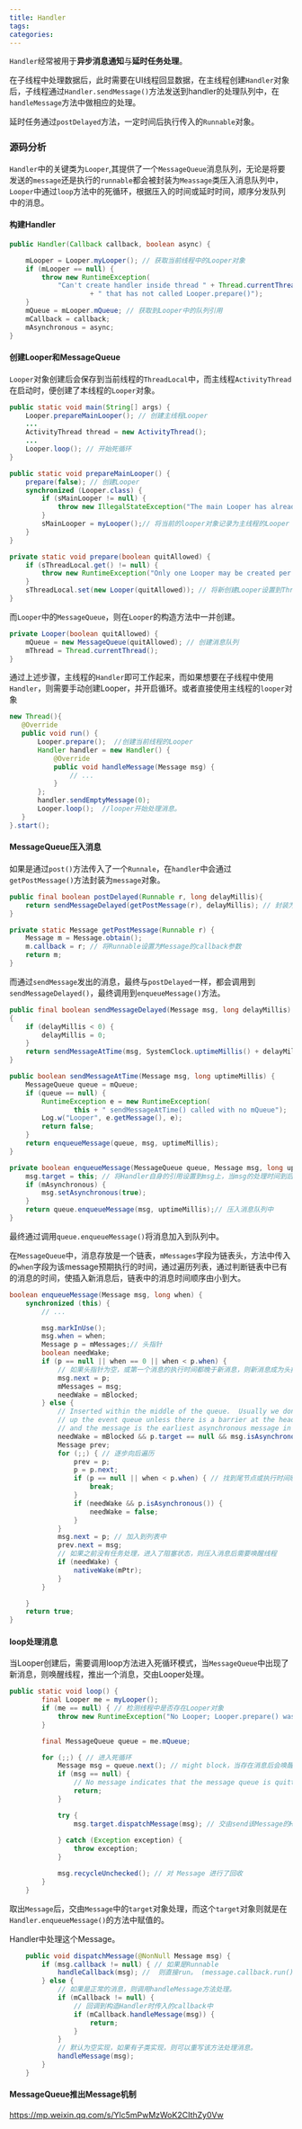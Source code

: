 ```yaml
---
title: Handler
tags:
categories:
---
```




`Handler`经常被用于**异步消息通知**与**延时任务处理**。

在子线程中处理数据后，此时需要在UI线程回显数据，在主线程创建`Handler`对象后，子线程通过`Handler.sendMessage()`方法发送到handler的处理队列中，在`handleMessage`方法中做相应的处理。

延时任务通过`postDelayed`方法，一定时间后执行传入的`Runnable`对象。



### 源码分析

`Handler`中的关键类为`Looper`,其提供了一个`MessageQueue`消息队列，无论是将要发送的`message`还是执行的`runnable`都会被封装为`Meassage`类压入消息队列中，`Looper`中通过`loop`方法中的死循环，根据压入的时间或延时时间，顺序分发队列中的消息。



#### 构建Handler

```java
public Handler(Callback callback, boolean async) {

    mLooper = Looper.myLooper(); // 获取当前线程中的Looper对象
    if (mLooper == null) {
        throw new RuntimeException(
            "Can't create handler inside thread " + Thread.currentThread()
                    + " that has not called Looper.prepare()");
    }
    mQueue = mLooper.mQueue; // 获取到Looper中的队列引用
    mCallback = callback;
    mAsynchronous = async;
}
```

#### 创建Looper和MessageQueue

`Looper`对象创建后会保存到当前线程的`ThreadLocal`中，而主线程`ActivityThread`在启动时，便创建了本线程的`Looper`对象。

``` java ActivityThread.java
public static void main(String[] args) {
    Looper.prepareMainLooper(); // 创建主线程Looper
    ...
    ActivityThread thread = new ActivityThread();
    ...
    Looper.loop(); // 开始死循环
}
```



```java Looper.java
public static void prepareMainLooper() {
    prepare(false); // 创建Looper
    synchronized (Looper.class) {
        if (sMainLooper != null) {
            throw new IllegalStateException("The main Looper has already been prepared.");
        }
        sMainLooper = myLooper();// 将当前的looper对象记录为主线程的Looper
    }
}

private static void prepare(boolean quitAllowed) {
    if (sThreadLocal.get() != null) {
        throw new RuntimeException("Only one Looper may be created per thread");
    }
    sThreadLocal.set(new Looper(quitAllowed)); // 将新创建Looper设置到ThreadLocal中
}
```



而`Looper`中的`MessageQueue`，则在`Looper`的构造方法中一并创建。

```java Looper.java
private Looper(boolean quitAllowed) {
    mQueue = new MessageQueue(quitAllowed); // 创建消息队列
    mThread = Thread.currentThread();
}
```

通过上述步骤，主线程的`Handler`即可工作起来，而如果想要在子线程中使用`Handler`，则需要手动创建Looper，并开启循环。或者直接使用主线程的`looper`对象

```java
new Thread(){   
   @Override    
   public void run() {        
       Looper.prepare();  //创建当前线程的Looper
       Handler handler = new Handler() {           
           @Override          
           public void handleMessage(Message msg) {                
               // ...          
           }        
       };        
       handler.sendEmptyMessage(0);   
       Looper.loop();  //looper开始处理消息。
   }
}.start();
```



#### MessageQueue压入消息

如果是通过`post()`方法传入了一个`Runnale`，在`handler`中会通过`getPostMessage()`方法封装为`message`对象。

```java Handler.java
public final boolean postDelayed(Runnable r, long delayMillis){
    return sendMessageDelayed(getPostMessage(r), delayMillis); // 封装为Message对象
}

private static Message getPostMessage(Runnable r) {
    Message m = Message.obtain();
    m.callback = r; // 将Runnable设置为Message的callback参数
    return m;
}
```

而通过`sendMessage`发出的消息，最终与`postDelayed`一样，都会调用到`sendMessageDelayed()`，最终调用到`enqueueMessage()`方法。

```java Handler.java
public final boolean sendMessageDelayed(Message msg, long delayMillis)
{
    if (delayMillis < 0) {
        delayMillis = 0;
    }
    return sendMessageAtTime(msg, SystemClock.uptimeMillis() + delayMillis);
}

public boolean sendMessageAtTime(Message msg, long uptimeMillis) {
    MessageQueue queue = mQueue;
    if (queue == null) {
        RuntimeException e = new RuntimeException(
                this + " sendMessageAtTime() called with no mQueue");
        Log.w("Looper", e.getMessage(), e);
        return false;
    }
    return enqueueMessage(queue, msg, uptimeMillis);
}

private boolean enqueueMessage(MessageQueue queue, Message msg, long uptimeMillis) {
    msg.target = this; // 将Handler自身的引用设置到msg上，当msg的处理时间到后，会分发到该Handler中处理
    if (mAsynchronous) {
        msg.setAsynchronous(true);
    }
    return queue.enqueueMessage(msg, uptimeMillis);// 压入消息队列中
}
```

最终通过调用`queue.enqueueMessage()`将消息加入到队列中。



在`MessageQueue`中，消息存放是一个链表，`mMessages`字段为链表头，方法中传入的`when`字段为该message预期执行的时间，通过遍历列表，通过判断链表中已有的消息的时间，使插入新消息后，链表中的消息时间顺序由小到大。

```java MessageQueue
boolean enqueueMessage(Message msg, long when) {
    synchronized (this) {
        // ...

        msg.markInUse();
        msg.when = when;
        Message p = mMessages;// 头指针
        boolean needWake;
        if (p == null || when == 0 || when < p.when) { 
            // 如果头指针为空，或第一个消息的执行时间都晚于新消息，则新消息成为头指针
            msg.next = p;
            mMessages = msg;
            needWake = mBlocked; 
        } else {
            // Inserted within the middle of the queue.  Usually we don't have to wake
            // up the event queue unless there is a barrier at the head of the queue
            // and the message is the earliest asynchronous message in the queue.
            needWake = mBlocked && p.target == null && msg.isAsynchronous();
            Message prev;
            for (;;) { // 逐步向后遍历
                prev = p;
                p = p.next;
                if (p == null || when < p.when) { // 找到尾节点或执行时间晚于新消息的节点，跳出循环
                    break;
                }
                if (needWake && p.isAsynchronous()) {
                    needWake = false;
                }
            }
            msg.next = p; // 加入到列表中
            prev.next = msg;
            // 如果之前没有任务处理，进入了阻塞状态，则压入消息后需要唤醒线程
            if (needWake) {
                nativeWake(mPtr);
            }
        }

    }
    return true;
}
```

#### loop处理消息

当Looper创建后，需要调用loop方法进入死循环模式，当`MessageQueue`中出现了新消息，则唤醒线程，推出一个消息，交由Looper处理。

```java Looper.java
public static void loop() {
        final Looper me = myLooper();
        if (me == null) { // 检测线程中是否存在Looper对象
            throw new RuntimeException("No Looper; Looper.prepare() wasn't called on this thread.");
        }

        final MessageQueue queue = me.mQueue;

        for (;;) { // 进入死循环
            Message msg = queue.next(); // might block，当存在消息后会唤醒线程，推出Message
            if (msg == null) {
                // No message indicates that the message queue is quitting.
                return;
            }

            try {
                msg.target.dispatchMessage(msg); // 交由send该Message的Handler处理
             
            } catch (Exception exception) {
                throw exception;
            } 

            msg.recycleUnchecked(); // 对 Message 进行了回收
        }
    }
```

取出`Message`后，交由`Message`中的`target`对象处理，而这个`target`对象则就是在`Handler.enqueueMessage()`的方法中赋值的。

Handler中处理这个Message。

```java
    public void dispatchMessage(@NonNull Message msg) {
        if (msg.callback != null) { // 如果是Runnable
            handleCallback(msg); //  则直接run。 (message.callback.run();)
        } else {
            // 如果是正常的消息，则调用handleMessage方法处理。
            if (mCallback != null) {
                // 回调到构造Handler时传入的callback中
                if (mCallback.handleMessage(msg)) {
                    return;
                }
            }
            // 默认为空实现，如果有子类实现，则可以重写该方法处理消息。
            handleMessage(msg);
        }
    }
```



#### MessageQueue推出Message机制











https://mp.weixin.qq.com/s/Ylc5mPwMzWoK2CIthZy0Vw